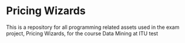 # Pricing Wizards
This is a repository for all programming related assets used in the exam project, Pricing Wizards, for the course Data Mining at ITU
test
